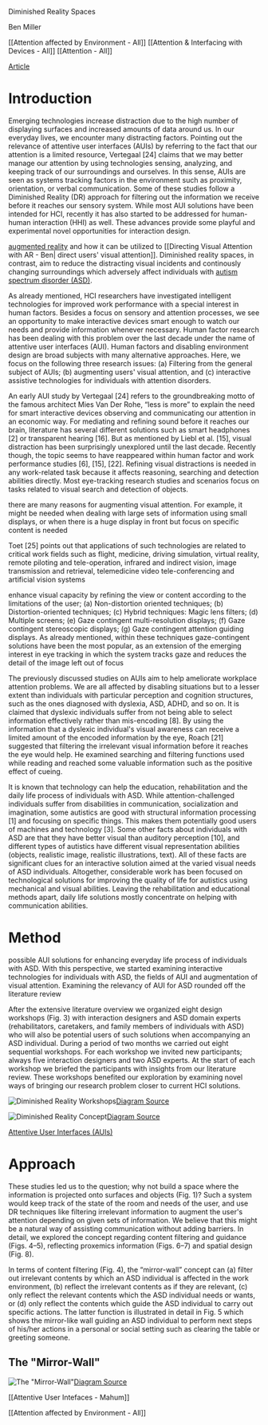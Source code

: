 Diminished Reality Spaces

Ben Miller

[[Attention affected by Environment - All]]
[[Attention & Interfacing with Devices - All]]
[[Attention - All]]



[Article](https://ieeexplore.ieee.org/abstract/document/7344759?casa_token=NVceMcG0x4IAAAAA:ESE3lc-tiTvd9WzoZzYtHxGrCpW7RPPQoX4LHKfwiD_wB2JXtv32a8R6QLjsP4I1oMj8fgWi8g)

# Introduction

Emerging technologies increase distraction due to the high number of displaying surfaces and increased amounts of data around us. In our everyday lives, we encounter many distracting factors. Pointing out the relevance of attentive user interfaces (AUIs) by referring to the fact that our attention is a limited resource, Vertegaal [24] claims that we may better manage our attention by using technologies sensing, analyzing, and keeping track of our surroundings and ourselves. In this sense, AUIs are seen as systems tracking factors in the environment such as proximity, orientation, or verbal communication. Some of these studies follow a Diminished Reality (DR) approach for filtering out the information we receive before it reaches our sensory system. While most AUI solutions have been intended for HCI, recently it has also started to be addressed for human-human interaction (HHI) as well. These advances provide some playful and experimental novel opportunities for interaction design.

[augmented reality](https://www.fi.edu/what-is-augmented-reality) and how it can be utilized to [[Directing Visual Attention with AR - Ben| direct users' visual attention]]. Diminished reality spaces, in contrast, aim to reduce the distracting visual incidents and continously changing surroundings which adversely affect individuals with [autism spectrum disorder (ASD)](https://www.cdc.gov/ncbddd/autism/facts.html).  


As already mentioned, HCI researchers have investigated intelligent technologies for improved work performance with a special interest in human factors. Besides a focus on sensory and attention processes, we see an opportunity to make interactive devices smart enough to watch our needs and provide information whenever necessary. Human factor research has been dealing with this problem over the last decade under the name of attentive user interfaces (AUI). Human factors and disabling environment design are broad subjects with many alternative approaches. Here, we focus on the following three research issues: (a) Filtering from the general subject of AUIs; (b) augmenting users' visual attention, and (c) interactive assistive technologies for individuals with attention disorders.

An early AUI study by Vertegaal [24] refers to the groundbreaking motto of the famous architect Mies Van Der Rohe, “less is more” to explain the need for smart interactive devices observing and communicating our attention in an economic way. For mediating and refining sound before it reaches our brain, literature has several different solutions such as smart headphones [2] or transparent hearing [16]. But as mentioned by Liebl et al. [15], visual distraction has been surprisingly unexplored until the last decade. Recently though, the topic seems to have reappeared within human factor and work performance studies [6], [15], [22]. Refining visual distractions is needed in any work-related task because it affects reasoning, searching and detection abilities directly. Most eye-tracking research studies and scenarios focus on tasks related to visual search and detection of objects.

there are many reasons for augmenting visual attention. For example, it might be needed when dealing with large sets of information using small displays, or when there is a huge display in front but focus on specific content is needed

Toet [25] points out that applications of such technologies are related to critical work fields such as flight, medicine, driving simulation, virtual reality, remote piloting and tele-operation, infrared and indirect vision, image transmission and retrieval, telemedicine video tele-conferencing and artificial vision systems

enhance visual capacity by refining the view or content according to the limitations of the user; (a) Non-distortion oriented techniques; (b) Distortion-oriented techniques; (c) Hybrid techniques: Magic lens filters; (d) Multiple screens; (e) Gaze contingent multi-resolution displays; (f) Gaze contingent stereoscopic displays; (g) Gaze contingent attention guiding displays. As already mentioned, within these techniques gaze-contingent solutions have been the most popular, as an extension of the emerging interest in eye tracking in which the system tracks gaze and reduces the detail of the image left out of focus

The previously discussed studies on AUIs aim to help ameliorate workplace attention problems. We are all affected by disabling situations but to a lesser extent than individuals with particular perception and cognition structures, such as the ones diagnosed with dyslexia, ASD, ADHD, and so on. It is claimed that dyslexic individuals suffer from not being able to select information effectively rather than mis-encoding [8]. By using the information that a dyslexic individual's visual awareness can receive a limited amount of the encoded information by the eye, Roach [21] suggested that filtering the irrelevant visual information before it reaches the eye would help. He examined searching and filtering functions used while reading and reached some valuable information such as the positive effect of cueing.

It is known that technology can help the education, rehabilitation and the daily life process of individuals with ASD. While attention-challenged individuals suffer from disabilities in communication, socialization and imagination, some autistics are good with structural information processing [1] and focusing on specific things. This makes them potentially good users of machines and technology [3]. Some other facts about individuals with ASD are that they have better visual than auditory perception [10], and different types of autistics have different visual representation abilities (objects, realistic image, realistic illustrations, text). All of these facts are significant clues for an interactive solution aimed at the varied visual needs of ASD individuals. Altogether, considerable work has been focused on technological solutions for improving the quality of life for autistics using mechanical and visual abilities. Leaving the rehabilitation and educational methods apart, daily life solutions mostly concentrate on helping with communication abilities.


# Method

possible AUI solutions for enhancing everyday life process of individuals with ASD. With this perspective, we started examining interactive technologies for individuals with ASD, the fields of AUI and augmentation of visual attention. Examining the relevancy of AUI for ASD rounded off the literature review

After the extensive literature overview we organized eight design workshops (Fig. 3) with interaction designers and ASD domain experts (rehabilitators, caretakers, and family members of individuals with ASD) who will also be potential users of such solutions when accompanying an ASD individual. During a period of two months we carried out eight sequential workshops. For each workshop we invited new participants; always five interaction designers and two ASD experts. At the start of each workshop we briefed the participants with insights from our literature review. These workshops benefited our exploration by examining novel ways of bringing our research problem closer to current HCI solutions.

![Diminished Reality Workshops](Images/Diminished_Reality_Workshops.png)[Diagram Source](https://ieeexplore-ieee-org.ezproxy.library.uvic.ca/document/7344759)


![Diminished Reality Concept](Images/Diminished_Reality.png)[Diagram Source](https://ieeexplore-ieee-org.ezproxy.library.uvic.ca/document/7344759)

[Attentive User Interfaces (AUIs)](https://interruptions.net/literature/Vertegaal-CACM03-p30-vertegaal.pdf)


# Approach

These studies led us to the question; why not build a space where the information is projected onto surfaces and objects (Fig. 1)? Such a system would keep track of the state of the room and needs of the user, and use DR techniques like filtering irrelevant information to augment the user's attention depending on given sets of information. We believe that this might be a natural way of assisting communication without adding barriers. In detail, we explored the concept regarding content filtering and guidance (Figs. 4–5), reflecting proxemics information (Figs. 6–7) and spatial design (Fig. 8).




In terms of content filtering (Fig. 4), the “mirror-wall” concept can (a) filter out irrelevant contents by which an ASD individual is affected in the work environment, (b) reflect the irrelevant contents as if they are relevant, (c) only reflect the relevant contents which the ASD individual needs or wants, or (d) only reflect the contents which guide the ASD individual to carry out specific actions. The latter function is illustrated in detail in Fig. 5 which shows the mirror-like wall guiding an ASD individual to perform next steps of his/her actions in a personal or social setting such as clearing the table or greeting someone.

## The "Mirror-Wall"

![The "Mirror-Wall"](Images/Diminished_Reality_Guidance.png)[Diagram Source](https://ieeexplore-ieee-org.ezproxy.library.uvic.ca/document/7344759)






[[Attentive User Intefaces - Mahum]]

[[Attention affected by Environment - All]]
